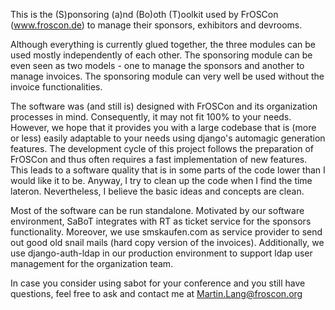 This is the (S)ponsoring (a)nd (Bo)oth (T)oolkit used by FrOSCon
(www.froscon.de) to manage their sponsors, exhibitors and devrooms.

Although everything is currently glued together, the three modules
can be used mostly independently of each other. The sponsoring module
can be even seen as two models - one to manage the sponsors and another
to manage invoices. The sponsoring module can very well be used without
the invoice functionalities.

The software was (and still is) designed with FrOSCon and its
organization processes in mind. Consequently, it may not fit
100% to your needs. However, we hope that it provides you with
a large codebase that is (more or less) easily adaptable to your
needs using django's automagic generation features.
The development cycle of this project follows the preparation
of FrOSCon and thus often requires a fast implementation of
new features. This leads to a software quality that is in
some parts of the code lower than I would like it to be. Anyway,
I try to clean up the code when I find the time lateron.
Nevertheless, I believe the basic ideas and concepts are clean.

Most of the software can be run standalone. Motivated by our
software environment, SaBoT integrates with RT as ticket service
for the sponsors functionality. Moreover, we use smskaufen.com
as service provider to send out good old snail mails (hard copy
version of the invoices).
Additionally, we use django-auth-ldap in our production environment
to support ldap user management for the organization team.

In case you consider using sabot for your conference and you still
have questions, feel free to ask and contact me at
Martin.Lang@froscon.org

